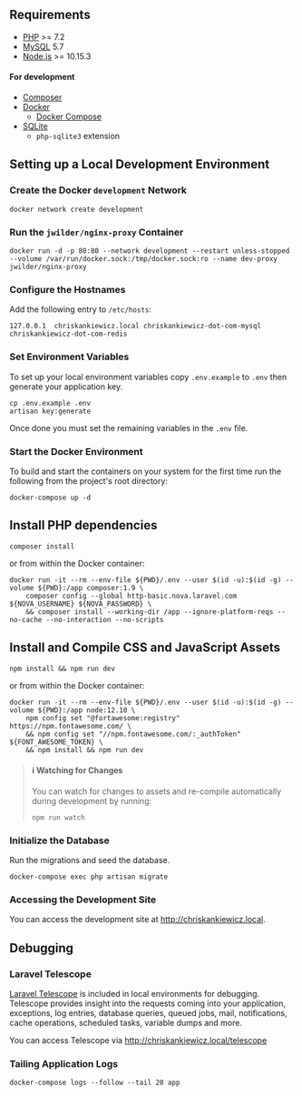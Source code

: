 Requirements
------------

  - [PHP](https://secure.php.net/) >= 7.2
  - [MySQL](https://www.mysql.com/) 5.7
  - [Node.js](https://nodejs.org) >= 10.15.3

#### For development

  - [Composer](https://getcomposer.org/)
  - [Docker](https://www.docker.com/)
    - [Docker Compose](https://docs.docker.com/compose/)
  - [SQLite](https://www.sqlite.org/index.html)
    - `php-sqlite3` extension

Setting up a Local Development Environment
------------------------------------------

### Create the Docker `development` Network

    docker network create development

### Run the `jwilder/nginx-proxy` Container

    docker run -d -p 80:80 --network development --restart unless-stopped --volume /var/run/docker.sock:/tmp/docker.sock:ro --name dev-proxy jwilder/nginx-proxy

### Configure the Hostnames

Add the following entry to `/etc/hosts`:

    127.0.0.1  chriskankiewicz.local chriskankiewicz-dot-com-mysql chriskankiewicz-dot-com-redis

### Set Environment Variables

To set up your local environment variables copy `.env.example` to `.env` then
generate your application key.

    cp .env.example .env
    artisan key:generate

Once done you must set the remaining variables in the `.env` file.

### Start the Docker Environment

To build and start the containers on your system for the first time run the
following from the project's root directory:

    docker-compose up -d

## Install PHP dependencies

    composer install

or from within the Docker container:

    docker run -it --rm --env-file ${PWD}/.env --user $(id -u):$(id -g) --volume ${PWD}:/app composer:1.9 \
        composer config --global http-basic.nova.laravel.com ${NOVA_USERNAME} ${NOVA_PASSWORD} \
        && composer install --working-dir /app --ignore-platform-reqs --no-cache --no-interaction --no-scripts

## Install and Compile CSS and JavaScript Assets

    npm install && npm run dev

or from within the Docker container:

    docker run -it --rm --env-file ${PWD}/.env --user $(id -u):$(id -g) --volume ${PWD}:/app node:12.10 \
        npm config set "@fortawesome:registry" https://npm.fontawesome.com/ \
        && npm config set "//npm.fontawesome.com/:_authToken" ${FONT_AWESOME_TOKEN} \
        && npm install && npm run dev

> #### ℹ️ Watching for Changes
>
> You can watch for changes to assets and re-compile automatically during
> development by running:
> 
>     npm run watch

### Initialize the Database

Run the migrations and seed the database.

    docker-compose exec php artisan migrate

### Accessing the Development Site

You can access the development site at <http://chriskankiewicz.local>.


## Debugging

### Laravel Telescope

[Laravel Telescope](https://laravel.com/docs/5.8/telescope) is included in local
environments for debugging. Telescope provides insight into the requests coming
into your application, exceptions, log entries, database queries, queued jobs,
mail, notifications, cache operations, scheduled tasks, variable dumps and more.

You can access Telescope via http://chriskankiewicz.local/telescope

### Tailing Application Logs

    docker-compose logs --follow --tail 20 app
